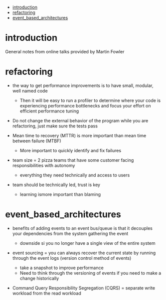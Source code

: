 - [introduction](#introduction)
- [refactoring](#refactoring)
- [event_based_architectures](#event_based_architectures)
# introduction
General notes from online talks provided by Martin Fowler

# refactoring
- the way to get performance improvements is to have small, modular, well named code
  - Then it will be easy to run a profiler to determine where your code is experiencing performance bottlenecks and focus your effort on efficient performance tuning

- Do not change the external behavior of the program while you are refactoring, just make sure the tests pass
- Mean time to recovery (MTTR) is more important than mean time between failure (MTBF)
  - More important to quickly identify and fix failures
- team size = 2 pizza teams that have some customer facing responsibilities with autonomy
  - everything they need technically and access to users
- team should be technically led, trust is key
  - learning ismore important than blaming

# event_based_architectures
- benefits of adding events to an event bus/queue is that it decouples your dependencies from the system gathering the event
  - downside si you no longer have a single view of the entire system
- event sourcing = you can always recover the current state by running through the event logs (version control method of events)
  - take a snapshot to improve performance
  - Need to think through the versioning of events if you need to make a change historically

- Command Query Responsibility Segregation (CQRS) = separate write workload from the read workload 
